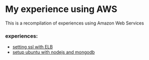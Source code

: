 # My experience using AWS

This is a recompilation of experiences using Amazon Web Services

### experiences:
- [setting ssl with ELB](https://beogip.github.io/my-x-using-AWS/ssl-with-Amazon-ELB)
- [setup ubuntu with nodejs and mongodb](https://beogip.github.io/my-x-using-AWS/setup-ubuntu-nodejs-server-amazon-ec2)
